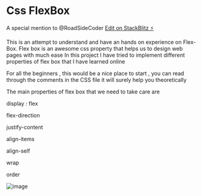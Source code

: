 # Css FlexBox
A special mention to @RoadSideCoder
[Edit on StackBlitz ⚡️](https://stackblitz.com/edit/js-rorqbr)

This is an attempt to understand and have an hands on experience on Flex-Box.
Flex box is an awesome css property that helps us to design web pages with much ease
In this project I have tried to implement different properties of flex box that I have learned online

For all the beginners , this would be a nice place to start , you can read through the comments in the CSS file it will surely help you theoretically

The main properties of flex box that we need to take care are

display : flex

flex-direction

justify-content

align-items

align-self

wrap

order


![image](https://user-images.githubusercontent.com/17353764/179384517-23a5ea69-7c47-44ca-a9f3-6e5f55c0cfcc.png)

